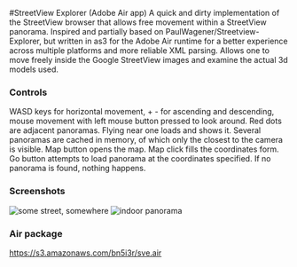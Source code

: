 #StreetView Explorer (Adobe Air app)
A quick and dirty implementation of the StreetView browser that allows free movement within a StreetView panorama.
Inspired and partially based on PaulWagener/Streetview-Explorer, but written in as3 for the Adobe Air runtime for a better experience across multiple platforms and more reliable XML parsing.
Allows one to move freely inside the Google StreetView images and examine the actual 3d models used.

### Controls
WASD keys for horizontal movement, + - for ascending and descending, mouse movement with left mouse button pressed to look around. Red dots are adjacent panoramas. Flying near one loads and shows it. Several panoramas are cached in memory, of which only the closest to the camera is visible.
Map button opens the map. Map click fills the coordinates form. Go button attempts to load panorama at the coordinates specified. If no panorama is found, nothing happens.

### Screenshots
<img src="http://media.tumblr.com/f6e623bef4c3cfb904a2d38af67fc2eb/tumblr_inline_mpj76s2WLo1qz4rgp.jpg" alt="some street, somewhere">
<img src="http://media.tumblr.com/4cec24975e54060dafcc72fdefdbdda9/tumblr_inline_mpj772uYUi1qz4rgp.jpg" alt="indoor panorama">

### Air package 
https://s3.amazonaws.com/bn5i3r/sve.air
